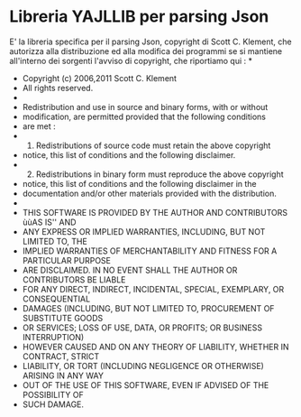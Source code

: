 # Libreria YAJLLIB per parsing Json

E' la libreria specifica per il parsing Json, copyright di Scott C. Klement, che autorizza alla distribuzione ed alla modifica dei programmi se si mantiene all'interno dei sorgenti l'avviso di copyright, che riportiamo qui : 
 *
 * Copyright (c) 2006,2011 Scott C. Klement
 * All rights reserved.
 *
 * Redistribution and use in source and binary forms, with or without
 * modification, are permitted provided that the following conditions
 * are met : 
 * 1. Redistributions of source code must retain the above copyright
 *    notice, this list of conditions and the following disclaimer.
 * 2. Redistributions in binary form must reproduce the above copyright
 *    notice, this list of conditions and the following disclaimer in the
 *    documentation and/or other materials provided with the distribution.
 *
 * THIS SOFTWARE IS PROVIDED BY THE AUTHOR AND CONTRIBUTORS ùùAS IS'' AND
 * ANY EXPRESS OR IMPLIED WARRANTIES, INCLUDING, BUT NOT LIMITED TO, THE
 * IMPLIED WARRANTIES OF MERCHANTABILITY AND FITNESS FOR A PARTICULAR PURPOSE
 * ARE DISCLAIMED.  IN NO EVENT SHALL THE AUTHOR OR CONTRIBUTORS BE LIABLE
 * FOR ANY DIRECT, INDIRECT, INCIDENTAL, SPECIAL, EXEMPLARY, OR CONSEQUENTIAL
 * DAMAGES (INCLUDING, BUT NOT LIMITED TO, PROCUREMENT OF SUBSTITUTE GOODS
 * OR SERVICES; LOSS OF USE, DATA, OR PROFITS; OR BUSINESS INTERRUPTION)
 * HOWEVER CAUSED AND ON ANY THEORY OF LIABILITY, WHETHER IN CONTRACT, STRICT
 * LIABILITY, OR TORT (INCLUDING NEGLIGENCE OR OTHERWISE) ARISING IN ANY WAY
 * OUT OF THE USE OF THIS SOFTWARE, EVEN IF ADVISED OF THE POSSIBILITY OF
 * SUCH DAMAGE.
